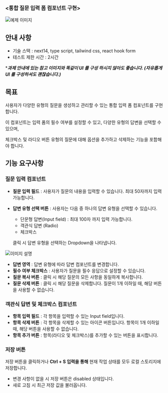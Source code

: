 ### <통합 질문 입력 폼 컴포넌트 구현>
![예제 이미지](https://drive.google.com/uc?export=view&id=1OgdRszBQ6S2lpn1yLHfReDdcbcLqNQbm)

## 안내 사항

- 기술 스택 : next14, type script, tailwind css, react hook form
- 테스트 제한 시간 : 2시간

****과제 안내에 있는 참고 이미지와 똑같이 UI 를 구성 하시지 않아도 좋습니다.
(자유롭게 UI 를 구성하셔도 괜찮습니다.)***

## 목표

사용자가 다양한 유형의 질문을 생성하고 관리할 수 있는 통합 입력 폼 컴포넌트를 구현합니다.

이 컴포넌트는 입력 폼의 필수 여부를 설정할 수 있고, 다양한 유형의 답변을 선택할 수 있으며,

체크박스 및 라디오 버튼 유형의 질문에 대해 옵션을 추가하고 삭제하는 기능을 포함해야 합니다.

## 기능 요구사항

### 질문 입력 컴포넌트

- **질문 입력 필드** : 사용자가 질문의 내용을 입력할 수 있습니다. 최대 50자까지 입력 가능합니다.
- **답변 유형 선택 버튼** : 사용자는 다음 중 하나의 답변 유형을 선택할 수 있습니다.
    - 단문형 답변(Input field) : 최대 100자 까지 입력 가능합니다.
    - 객관식 답변 (Radio)
    - 체크박스

  클릭 시 답변 유형을 선택하는 Dropdown을 나타냅니다.

![이미지 설명](https://drive.google.com/uc?export=view&id=1X7JNJ-Apx9ptrHbxsVgwAPMM1Wxc9Jm2)



- **답변 영역** : 답변 유형에 따라 답변 컴포넌트를 변경합니다.
- **필수 여부 체크박스** : 사용자가 질문을 필수 응답으로 설정할 수 있습니다.
- **질문 복사 버튼** : 클릭 시 해당 질문의 모든 사항을 동일하게 복사합니다.
- **질문 삭제 버튼** : 클릭 시 해당 질문을 삭제합니다. 질문이 1개 이하일 때, 해당 버튼을 사용할 수 없습니다.

### 객관식 답변 및 체크박스 컴포넌트

- **항목 입력 필드** : 각 항목을 입력할 수 있는 Input field입니다.
- **항목 삭제 버튼** : 각 항목을 삭제할 수 있는 아이콘 버튼입니다. 항목이 1개 이하일 때, 해당 버튼을 사용할 수 없습니다.
- **항목 추가 버튼** : 항목(라디오 및 체크박스)를 추가할 수 있는 버튼을 표시합니다.

### 저장 버튼

저장 버튼을 클릭하거나 **Ctrl + S 입력을 통해** 현재 작업 상태를 모두 로컬 스토리지에 저장합니다.

- 변경 사항이 없을 시 저장 버튼은 disabled 상태입니다.
- 새로 고침 시 최근 저장 값을 불러옵니다.
